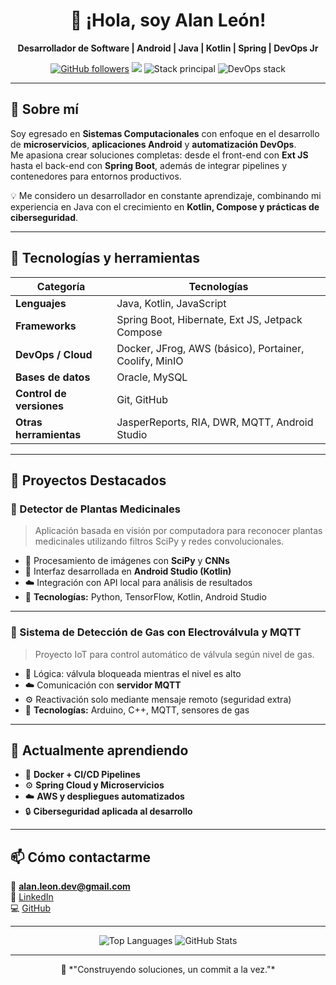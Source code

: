 <h1 align="center">👋 ¡Hola, soy Alan León!</h1>

<p align="center">
  <strong>Desarrollador de Software | Android | Java | Kotlin | Spring | DevOps Jr</strong>
</p>

<p align="center">
  <a href="https://github.com/alanleon"><img src="https://img.shields.io/github/followers/alanleon?style=social" alt="GitHub followers"></a>
  <a href="https://www.linkedin.com/in/alan-antonio-le%C3%B3n-hern%C3%A1ndez-0271962a3/"><img src="https://img.shields.io/badge/LinkedIn-Perfil-blue?logo=linkedin&logoColor=white"></a>
  <img src="https://img.shields.io/badge/Code-Java%20%7C%20Kotlin%20%7C%20Spring%20Boot%20%7C%20Ext%20JS-green?logo=code" alt="Stack principal">
  <img src="https://img.shields.io/badge/DevOps-Docker%20%7C%20AWS%20%7C%20JFrog%20%7C%20CI%2FCD-blueviolet?logo=githubactions" alt="DevOps stack">
</p>

---

## 🚀 Sobre mí

Soy egresado en **Sistemas Computacionales** con enfoque en el desarrollo de **microservicios**, **aplicaciones Android** y **automatización DevOps**.  
Me apasiona crear soluciones completas: desde el front-end con **Ext JS** hasta el back-end con **Spring Boot**, además de integrar pipelines y contenedores para entornos productivos.

💡 Me considero un desarrollador en constante aprendizaje, combinando mi experiencia en Java con el crecimiento en **Kotlin, Compose y prácticas de ciberseguridad**.

---

## 🧠 Tecnologías y herramientas

| Categoría | Tecnologías |
|------------|-------------|
| **Lenguajes** | Java, Kotlin, JavaScript |
| **Frameworks** | Spring Boot, Hibernate, Ext JS, Jetpack Compose |
| **DevOps / Cloud** | Docker, JFrog, AWS (básico), Portainer, Coolify, MinIO |
| **Bases de datos** | Oracle, MySQL |
| **Control de versiones** | Git, GitHub |
| **Otras herramientas** | JasperReports, RIA, DWR, MQTT, Android Studio |

---

## 🧩 Proyectos Destacados

### 🌿 Detector de Plantas Medicinales
> Aplicación basada en visión por computadora para reconocer plantas medicinales utilizando filtros SciPy y redes convolucionales.

- 🔬 Procesamiento de imágenes con **SciPy** y **CNNs**
- 📱 Interfaz desarrollada en **Android Studio (Kotlin)**
- ☁️ Integración con API local para análisis de resultados  
- 🧾 **Tecnologías:** Python, TensorFlow, Kotlin, Android Studio

---


### 🧰 Sistema de Detección de Gas con Electroválvula y MQTT
> Proyecto IoT para control automático de válvula según nivel de gas.

- 🧠 Lógica: válvula bloqueada mientras el nivel es alto
- ☁️ Comunicación con **servidor MQTT**
- ⚙️ Reactivación solo mediante mensaje remoto (seguridad extra)
- 🧾 **Tecnologías:** Arduino, C++, MQTT, sensores de gas

---

## 🌱 Actualmente aprendiendo
- 🐳 **Docker + CI/CD Pipelines**
- ⚙️ **Spring Cloud y Microservicios**
- ☁️ **AWS y despliegues automatizados**
- 🔒 **Ciberseguridad aplicada al desarrollo**

---

## 📫 Cómo contactarme
📧 **alan.leon.dev@gmail.com**  
💼 [LinkedIn](https://www.linkedin.com/in/alan-antonio-le%C3%B3n-hern%C3%A1ndez-0271962a3/)  
💻 [GitHub](https://github.com/alanleon)

---

<p align="center">
  <img src="https://github-readme-stats.vercel.app/api/top-langs/?username=alanleon&layout=compact&theme=github_dark&hide_border=true" alt="Top Languages"/>
  <img src="https://github-readme-stats.vercel.app/api?username=alanleon&show_icons=true&theme=github_dark&hide_border=true" alt="GitHub Stats"/>
</p>

---

<p align="center">
  💬 *"Construyendo soluciones, un commit a la vez."*
</p>
